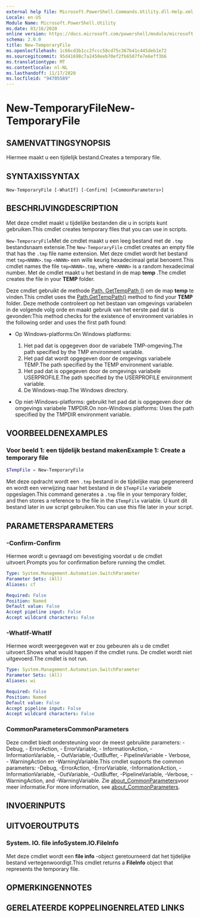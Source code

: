 ```yaml
---
external help file: Microsoft.PowerShell.Commands.Utility.dll-Help.xml
Locale: en-US
Module Name: Microsoft.PowerShell.Utility
ms.date: 03/16/2020
online version: https://docs.microsoft.com/powershell/module/microsoft.powershell.utility/new-temporaryfile?view=powershell-7.2&WT.mc_id=ps-gethelp
schema: 2.0.0
title: New-TemporaryFile
ms.openlocfilehash: 1c66cd3b1cc2fccc58cd75c367b41c445deb1e72
ms.sourcegitcommit: 95d41698c7a2450eeb70ef2fb6507fe7e6eff3b6
ms.translationtype: MT
ms.contentlocale: nl-NL
ms.lasthandoff: 11/17/2020
ms.locfileid: "94705589"
---
```

# <span data-ttu-id="1b9bd-102">New-TemporaryFile</span><span class="sxs-lookup"><span data-stu-id="1b9bd-102">New-TemporaryFile</span></span>

## <span data-ttu-id="1b9bd-103">SAMENVATTING</span><span class="sxs-lookup"><span data-stu-id="1b9bd-103">SYNOPSIS</span></span>
<span data-ttu-id="1b9bd-104">Hiermee maakt u een tijdelijk bestand.</span><span class="sxs-lookup"><span data-stu-id="1b9bd-104">Creates a temporary file.</span></span>

## <span data-ttu-id="1b9bd-105">SYNTAXIS</span><span class="sxs-lookup"><span data-stu-id="1b9bd-105">SYNTAX</span></span>

```
New-TemporaryFile [-WhatIf] [-Confirm] [<CommonParameters>]
```

## <span data-ttu-id="1b9bd-106">BESCHRIJVING</span><span class="sxs-lookup"><span data-stu-id="1b9bd-106">DESCRIPTION</span></span>

<span data-ttu-id="1b9bd-107">Met deze cmdlet maakt u tijdelijke bestanden die u in scripts kunt gebruiken.</span><span class="sxs-lookup"><span data-stu-id="1b9bd-107">This cmdlet creates temporary files that you can use in scripts.</span></span>

<span data-ttu-id="1b9bd-108">`New-TemporaryFile`Met de cmdlet maakt u een leeg bestand met de `.tmp` bestandsnaam extensie.</span><span class="sxs-lookup"><span data-stu-id="1b9bd-108">The `New-TemporaryFile` cmdlet creates an empty file that has the `.tmp` file name extension.</span></span>
<span data-ttu-id="1b9bd-109">Met deze cmdlet wordt het bestand met `tmp<NNNN>.tmp` `<NNNN>` een wille keurig hexadecimaal getal benoemt.</span><span class="sxs-lookup"><span data-stu-id="1b9bd-109">This cmdlet names the file `tmp<NNNN>.tmp`, where `<NNNN>` is a random hexadecimal number.</span></span>
<span data-ttu-id="1b9bd-110">Met de cmdlet maakt u het bestand in de map **temp** .</span><span class="sxs-lookup"><span data-stu-id="1b9bd-110">The cmdlet creates the file in your **TEMP** folder.</span></span>

<span data-ttu-id="1b9bd-111">Deze cmdlet gebruikt de methode [Path. GetTempPath ()](/dotnet/api/system.io.path.gettemppath) om de map **temp** te vinden.</span><span class="sxs-lookup"><span data-stu-id="1b9bd-111">This cmdlet uses the [Path.GetTempPath()](/dotnet/api/system.io.path.gettemppath) method to find your **TEMP** folder.</span></span> <span data-ttu-id="1b9bd-112">Deze methode controleert op het bestaan van omgevings variabelen in de volgende volg orde en maakt gebruik van het eerste pad dat is gevonden:</span><span class="sxs-lookup"><span data-stu-id="1b9bd-112">This method checks for the existence of environment variables in the following order and uses the first path found:</span></span>

- <span data-ttu-id="1b9bd-113">Op Windows-platforms:</span><span class="sxs-lookup"><span data-stu-id="1b9bd-113">On Windows platforms:</span></span>

  1. <span data-ttu-id="1b9bd-114">Het pad dat is opgegeven door de variabele TMP-omgeving.</span><span class="sxs-lookup"><span data-stu-id="1b9bd-114">The path specified by the TMP environment variable.</span></span>
  1. <span data-ttu-id="1b9bd-115">Het pad dat wordt opgegeven door de omgevings variabele TEMP.</span><span class="sxs-lookup"><span data-stu-id="1b9bd-115">The path specified by the TEMP environment variable.</span></span>
  1. <span data-ttu-id="1b9bd-116">Het pad dat is opgegeven door de omgevings variabele USERPROFILE.</span><span class="sxs-lookup"><span data-stu-id="1b9bd-116">The path specified by the USERPROFILE environment variable.</span></span>
  1. <span data-ttu-id="1b9bd-117">De Windows-map.</span><span class="sxs-lookup"><span data-stu-id="1b9bd-117">The Windows directory.</span></span>

- <span data-ttu-id="1b9bd-118">Op niet-Windows-platforms: gebruikt het pad dat is opgegeven door de omgevings variabele TMPDIR.</span><span class="sxs-lookup"><span data-stu-id="1b9bd-118">On non-Windows platforms: Uses the path specified by the TMPDIR environment variable.</span></span>

## <span data-ttu-id="1b9bd-119">VOORBEELDEN</span><span class="sxs-lookup"><span data-stu-id="1b9bd-119">EXAMPLES</span></span>

### <span data-ttu-id="1b9bd-120">Voor beeld 1: een tijdelijk bestand maken</span><span class="sxs-lookup"><span data-stu-id="1b9bd-120">Example 1: Create a temporary file</span></span>

```powershell
$TempFile = New-TemporaryFile
```

<span data-ttu-id="1b9bd-121">Met deze opdracht wordt een `.tmp` bestand in de tijdelijke map gegenereerd en wordt een verwijzing naar het bestand in de `$TempFile` variabele opgeslagen.</span><span class="sxs-lookup"><span data-stu-id="1b9bd-121">This command generates a `.tmp` file in your temporary folder, and then stores a reference to the file in the `$TempFile` variable.</span></span> <span data-ttu-id="1b9bd-122">U kunt dit bestand later in uw script gebruiken.</span><span class="sxs-lookup"><span data-stu-id="1b9bd-122">You can use this file later in your script.</span></span>

## <span data-ttu-id="1b9bd-123">PARAMETERS</span><span class="sxs-lookup"><span data-stu-id="1b9bd-123">PARAMETERS</span></span>

### <span data-ttu-id="1b9bd-124">-Confirm</span><span class="sxs-lookup"><span data-stu-id="1b9bd-124">-Confirm</span></span>

<span data-ttu-id="1b9bd-125">Hiermee wordt u gevraagd om bevestiging voordat u de cmdlet uitvoert.</span><span class="sxs-lookup"><span data-stu-id="1b9bd-125">Prompts you for confirmation before running the cmdlet.</span></span>

```yaml
Type: System.Management.Automation.SwitchParameter
Parameter Sets: (All)
Aliases: cf

Required: False
Position: Named
Default value: False
Accept pipeline input: False
Accept wildcard characters: False
```

### <span data-ttu-id="1b9bd-126">-WhatIf</span><span class="sxs-lookup"><span data-stu-id="1b9bd-126">-WhatIf</span></span>

<span data-ttu-id="1b9bd-127">Hiermee wordt weergegeven wat er zou gebeuren als u de cmdlet uitvoert.</span><span class="sxs-lookup"><span data-stu-id="1b9bd-127">Shows what would happen if the cmdlet runs.</span></span>
<span data-ttu-id="1b9bd-128">De cmdlet wordt niet uitgevoerd.</span><span class="sxs-lookup"><span data-stu-id="1b9bd-128">The cmdlet is not run.</span></span>

```yaml
Type: System.Management.Automation.SwitchParameter
Parameter Sets: (All)
Aliases: wi

Required: False
Position: Named
Default value: False
Accept pipeline input: False
Accept wildcard characters: False
```

### <span data-ttu-id="1b9bd-129">CommonParameters</span><span class="sxs-lookup"><span data-stu-id="1b9bd-129">CommonParameters</span></span>

<span data-ttu-id="1b9bd-130">Deze cmdlet biedt ondersteuning voor de meest gebruikte parameters: -Debug, - ErrorAction, - ErrorVariable, - InformationAction, -InformationVariable, - OutVariable,-OutBuffer, - PipelineVariable - Verbose, - WarningAction en -WarningVariable.</span><span class="sxs-lookup"><span data-stu-id="1b9bd-130">This cmdlet supports the common parameters: -Debug, -ErrorAction, -ErrorVariable, -InformationAction, -InformationVariable, -OutVariable, -OutBuffer, -PipelineVariable, -Verbose, -WarningAction, and -WarningVariable.</span></span> <span data-ttu-id="1b9bd-131">Zie [about_CommonParameters](../Microsoft.PowerShell.Core/About/about_CommonParameters.md)voor meer informatie.</span><span class="sxs-lookup"><span data-stu-id="1b9bd-131">For more information, see [about_CommonParameters](../Microsoft.PowerShell.Core/About/about_CommonParameters.md).</span></span>

## <span data-ttu-id="1b9bd-132">INVOER</span><span class="sxs-lookup"><span data-stu-id="1b9bd-132">INPUTS</span></span>

## <span data-ttu-id="1b9bd-133">UITVOER</span><span class="sxs-lookup"><span data-stu-id="1b9bd-133">OUTPUTS</span></span>

### <span data-ttu-id="1b9bd-134">System. IO. file info</span><span class="sxs-lookup"><span data-stu-id="1b9bd-134">System.IO.FileInfo</span></span>

<span data-ttu-id="1b9bd-135">Met deze cmdlet wordt een **file info** -object geretourneerd dat het tijdelijke bestand vertegenwoordigt.</span><span class="sxs-lookup"><span data-stu-id="1b9bd-135">This cmdlet returns a **FileInfo** object that represents the temporary file.</span></span>

## <span data-ttu-id="1b9bd-136">OPMERKINGEN</span><span class="sxs-lookup"><span data-stu-id="1b9bd-136">NOTES</span></span>

## <span data-ttu-id="1b9bd-137">GERELATEERDE KOPPELINGEN</span><span class="sxs-lookup"><span data-stu-id="1b9bd-137">RELATED LINKS</span></span>

